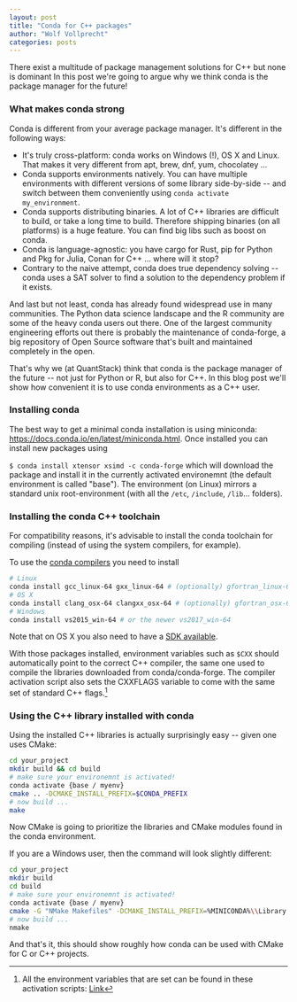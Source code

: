 ```yaml
---
layout: post
title: "Conda for C++ packages"
author: "Wolf Vollprecht"
categories: posts
---
```


<div class="subtitle"> There exist a multitude of package management solutions
for C++ but none is dominant In this post we're going to argue why we think
conda is the package manager for the future! </div>

### What makes conda strong

Conda is different from your average package manager. It's different in the
following ways:

- It's truly cross-platform: conda works on Windows (!), OS X and Linux. That
  makes it very different from apt, brew, dnf, yum, chocolatey ...
- Conda supports environments natively. You can have multiple environments with
  different versions of some library side-by-side -- and switch between them
  conveniently using `conda activate my_environment`.
- Conda supports distributing binaries. A lot of C++ libraries are difficult to
  build, or take a long time to build. Therefore shipping binaries (on all
  platforms) is a huge feature. You can find big libs such as boost on conda.
- Conda is language-agnostic: you have cargo for Rust, pip for Python and Pkg
  for Julia, Conan for C++ ... where will it stop?
- Contrary to the naive attempt, conda does true dependency solving -- conda
  uses a SAT solver to find a solution to the dependency problem if it exists.

And last but not least, conda has already found widespread use in many
communities. The Python data science landscape and the R community are some of
the heavy conda users out there. One of the largest community engineering
efforts out there is probably the maintenance of conda-forge, a big repository
of Open Source software that's built and maintained completely in the open.

That's why we (at QuantStack) think that conda is the package manager of the
future -- not just for Python or R, but also for C++. In this blog post we'll
show how convenient it is to use conda environments as a C++ user.

### Installing conda

The best way to get a minimal conda installation is using miniconda:
<https://docs.conda.io/en/latest/miniconda.html>. Once installed you can install
new packages using

`$ conda install xtensor xsimd -c conda-forge` <no-indent></no-indent> which
will download the package and install it in the currently activated environemnt
(the default environment is called "base"). The environment (on Linux) mirrors a
standard unix root-environment (with all the `/etc`, `/include`, `/lib`...
folders).

### Installing the conda C++ toolchain

For compatibility reasons, it's advisable to install the conda toolchain for compiling 
(instead of using the system compilers, for example).

To use the [conda compilers](https://docs.conda.io/projects/conda-build/en/latest/resources/compiler-tools.html#compiler-packages) you need
to install

```sh
# Linux
conda install gcc_linux-64 gxx_linux-64 # (optionally) gfortran_linux-64
# OS X
conda install clang_osx-64 clangxx_osx-64 # (optionally) gfortran_osx-64
# Windows
conda install vs2015_win-64 # or the newer vs2017_win-64
```

Note that on OS X you also need to have a [SDK available](https://docs.conda.io/projects/conda-build/en/latest/resources/compiler-tools.html#compiler-packages).

With those packages installed, environment variables such as `$CXX` should 
automatically point to the correct C++ compiler, the same one used to compile
the libraries downloaded from conda/conda-forge.
The compiler activation script also sets the CXXFLAGS variable to come
with the same set of standard C++ flags.[^1]


### Using the C++ library installed with conda

Using the installed C++ libraries is actually surprisingly easy -- given one
uses CMake:

```sh 
cd your_project 
mkdir build && cd build
# make sure your environemnt is activated!
conda activate {base / myenv}
cmake .. -DCMAKE_INSTALL_PREFIX=$CONDA_PREFIX
# now build ...
make
```

Now CMake is going to prioritize the libraries and CMake modules found in the
conda environment.

If you are a Windows user, then the command will look slightly different:

```sh
cd your_project
mkdir build
cd build
# make sure your environemnt is activated!
conda activate {base / myenv}
cmake -G "NMake Makefiles" -DCMAKE_INSTALL_PREFIX=%MINICONDA%\\Library -DBUILD_TESTS=ON ..
# now build ...
nmake
```

And that's it, this should show roughly how conda can be used with CMake for C or C++ projects.

[^1]: All the environment variables that are set can be found in these activation
	  scripts: [Link](https://github.com/conda-forge/ctng-compiler-activation-feedstock/tree/master/recipe)